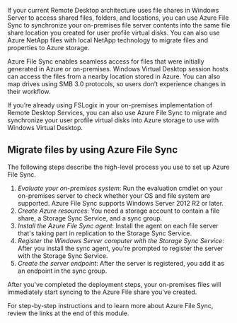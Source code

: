 If your current Remote Desktop architecture uses file shares in Windows Server to access shared files, folders, and locations, you can use Azure File Sync to synchronize your on-premises file server contents into the same file share location you created for user profile virtual disks. You can also use Azure NetApp files with local NetApp technology to migrate files and properties to Azure storage. 

Azure File Sync enables seamless access for files that were initially generated in Azure or on-premises. Windows Virtual Desktop session hosts can access the files from a nearby location stored in Azure. You can also map drives using SMB 3.0 protocols, so users don’t experience changes in their workflow.  

If you’re already using FSLogix in your on-premises implementation of Remote Desktop Services, you can also use Azure File Sync to migrate and synchronize your user profile virtual disks into Azure storage to use with Windows Virtual Desktop.

## Migrate files by using Azure File Sync

The following steps describe the high-level process you use to set up Azure File Sync. 

1. *Evaluate your on-premises system*:  Run the evaluation cmdlet on your on-premises server to check whether your OS and file system are supported. Azure File Sync supports Windows Server 2012 R2 or later.
1. *Create Azure resources*: You need a storage account to contain a file share, a Storage Sync Service, and a sync group.
1. *Install the Azure File Sync agent*: Install the agent on each file server that's taking part in replication to the Storage Sync Service.
1. *Register the Windows Server computer with the Storage Sync Service*: After you install the sync agent, you're prompted to register the server with the Storage Sync Service.
1. *Create the server endpoint*: After the server is registered, you add it as an endpoint in the sync group.

After you've completed the deployment steps, your on-premises files will immediately start syncing to the Azure File share you've created.

For step-by-step instructions and to learn more about Azure File Sync, review the links at the end of this module.